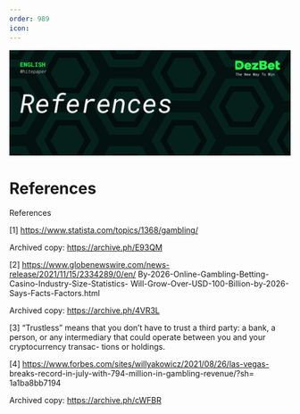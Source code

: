 ```yaml
---
order: 989
icon: 
---
```

![](/static/headers/DezBet_References_ENG.png)

# References

References


[1] https://www.statista.com/topics/1368/gambling/

Archived copy: https://archive.ph/E93QM


[2] https://www.globenewswire.com/news-release/2021/11/15/2334289/0/en/
By-2026-Online-Gambling-Betting-Casino-Industry-Size-Statistics-
Will-Grow-Over-USD-100-Billion-by-2026-Says-Facts-Factors.html

Archived copy: https://archive.ph/4VR3L

[3] “Trustless” means that you don’t have to trust a third party: a bank, a person, or
any intermediary that could operate between you and your cryptocurrency transac-
tions or holdings.


[4] https://www.forbes.com/sites/willyakowicz/2021/08/26/las-vegas-
breaks-record-in-july-with-794-million-in-gambling-revenue/?sh=
1a1ba8bb7194

Archived copy: https://archive.ph/cWFBR
